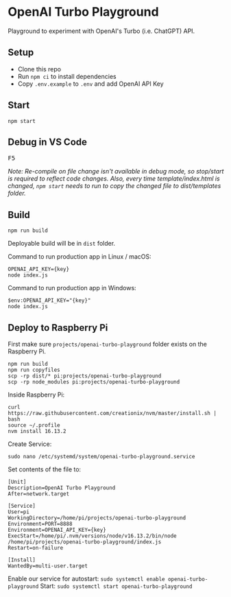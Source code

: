# OpenAI Turbo Playground

Playground to experiment with OpenAI's Turbo (i.e. ChatGPT) API.

## Setup

- Clone this repo
- Run `npm ci` to install dependencies
- Copy `.env.example` to `.env` and add OpenAI API Key

## Start

```
npm start
```

## Debug in VS Code

<kbd>F5</kbd>

_Note: Re-compile on file change isn't available in debug mode, so stop/start is required to reflect code changes. Also, every time template/index.html is changed, `npm start` needs to run to copy the changed file to dist/templates folder._

## Build

```
npm run build
```

Deployable build will be in `dist` folder.

Command to run production app in Linux / macOS:

```
OPENAI_API_KEY={key}
node index.js
```

Command to run production app in Windows:

```
$env:OPENAI_API_KEY="{key}"
node index.js
```

## Deploy to Raspberry Pi

First make sure `projects/openai-turbo-playground` folder exists on the Raspberry Pi.

```
npm run build
npm run copyfiles
scp -rp dist/* pi:projects/openai-turbo-playground
scp -rp node_modules pi:projects/openai-turbo-playground
```

Inside Raspberry Pi:

```
curl https://raw.githubusercontent.com/creationix/nvm/master/install.sh | bash
source ~/.profile
nvm install 16.13.2
```

Create Service:

```
sudo nano /etc/systemd/system/openai-turbo-playground.service
```

Set contents of the file to:

```
[Unit]
Description=OpenAI Turbo Playground
After=network.target

[Service]
User=pi
WorkingDirectory=/home/pi/projects/openai-turbo-playground
Environment=PORT=8888
Environment=OPENAI_API_KEY={key}
ExecStart=/home/pi/.nvm/versions/node/v16.13.2/bin/node /home/pi/projects/openai-turbo-playground/index.js
Restart=on-failure

[Install]
WantedBy=multi-user.target
```

Enable our service for autostart: `sudo systemctl enable openai-turbo-playground`
Start: `sudo systemctl start openai-turbo-playground`

